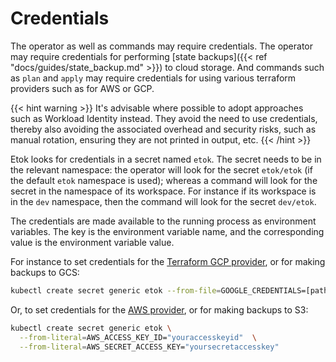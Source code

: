 # Credentials

The operator as well as commands may require credentials. The operator may require credentials for performing [state backups]({{< ref "docs/guides/state_backup.md" >}}) to cloud storage. And commands such as `plan` and `apply` may require credentials for using various terraform providers such as for AWS or GCP. 


{{< hint warning >}}
It's advisable where possible to adopt approaches such as Workload Identity instead. They avoid the need to use credentials, thereby also avoiding the associated overhead and security risks, such as manual rotation, ensuring they are not printed in output, etc.
{{< /hint >}}

Etok looks for credentials in a secret named `etok`. The secret needs to be in the relevant namespace: the operator will look for the secret `etok/etok` (if the default `etok` namespace is used); whereas a command will look for the secret in the namespace of its workspace. For instance if its workspace is in the `dev` namespace,  then the command will look for the secret `dev/etok`.

The credentials are made available to the running process as environment variables. The key is the environment variable name, and the corresponding value is the environment variable value.

For instance to set credentials for the [Terraform GCP provider](https://www.terraform.io/docs/providers/google/guides/provider_reference.html#full-reference), or for making backups to GCS:

```bash
kubectl create secret generic etok --from-file=GOOGLE_CREDENTIALS=[path to service account key]
```

Or, to set credentials for the [AWS provider](https://www.terraform.io/docs/providers/aws/index.html), or for making backups to S3:

```bash
kubectl create secret generic etok \
  --from-literal=AWS_ACCESS_KEY_ID="youraccesskeyid"  \
  --from-literal=AWS_SECRET_ACCESS_KEY="yoursecretaccesskey"
```

